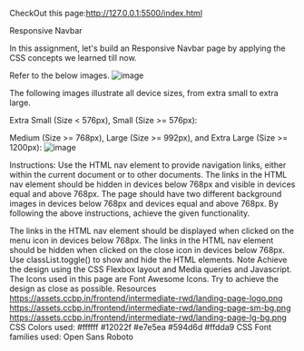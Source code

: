 CheckOut this page:http://127.0.0.1:5500/index.html



Responsive Navbar

In this assignment, let's build an Responsive Navbar page by applying the CSS concepts we learned till now.

Refer to the below images.
![image](https://github.com/rajeshkumarruppa/responsicveNavBar/assets/150770437/f89c8f27-bf8e-4445-b6aa-2f720106ad70)

The following images illustrate all device sizes, from extra small to extra large.

Extra Small (Size < 576px), Small (Size >= 576px):



Medium (Size >= 768px), Large (Size >= 992px), and Extra Large (Size >= 1200px):
![image](https://github.com/rajeshkumarruppa/responsicveNavBar/assets/150770437/7699694c-058b-482a-ac88-2dab2e8d2dda)


Instructions:
Use the HTML nav element to provide navigation links, either within the current document or to other documents.
The links in the HTML nav element should be hidden in devices below 768px and visible in devices equal and above 768px.
The page should have two different background images in devices below 768px and devices equal and above 768px.
By following the above instructions, achieve the given functionality.

The links in the HTML nav element should be displayed when clicked on the menu icon in devices below 768px.
The links in the HTML nav element should be hidden when clicked on the close icon in devices below 768px.
Use classList.toggle() to show and hide the HTML elements.
Note
Achieve the design using the CSS Flexbox layout and Media queries and Javascript.
The Icons used in this page are Font Awesome Icons.
Try to achieve the design as close as possible.
Resources
https://assets.ccbp.in/frontend/intermediate-rwd/landing-page-logo.png
https://assets.ccbp.in/frontend/intermediate-rwd/landing-page-sm-bg.png
https://assets.ccbp.in/frontend/intermediate-rwd/landing-page-lg-bg.png
CSS Colors used:
#ffffff
#12022f
#e7e5ea
#594d6d
#ffdda9
CSS Font families used:
Open Sans
Roboto
